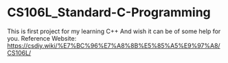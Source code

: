 # CS106L_Standard-C-Programming
This is first project for my learning  C++
And wish it can be of some help for you.
Reference Website: https://csdiy.wiki/%E7%BC%96%E7%A8%8B%E5%85%A5%E9%97%A8/CS106L/

